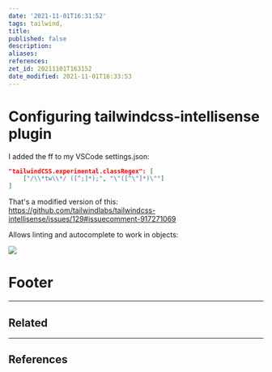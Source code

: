 ```yaml
---
date: '2021-11-01T16:31:52'
tags: tailwind,
title:
published: false
description:
aliases:
references:
zet_id: 20211101T163152
date_modified: 2021-11-01T16:33:53
---
```


# Configuring tailwindcss-intellisense plugin

I added the ff to my VSCode settings.json:

```json
"tailwindCSS.experimental.classRegex": [
    ["/\\*tw\\*/ ([^;]*);", "\"([^\"]*)\""]
]
```

That's a modified version of this: https://github.com/tailwindlabs/tailwindcss-intellisense/issues/129#issuecomment-917271069

Allows linting and autocomplete to work in objects:

![](CleanShot-2021-11-01-at-16.33.41@2x.png)

# Footer

---

## Related

---

## References